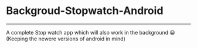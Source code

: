 # Backgroud-Stopwatch-Android
---
A complete Stop watch app which will also work in the background 😀 (Keeping the newere versions of android in mind)
